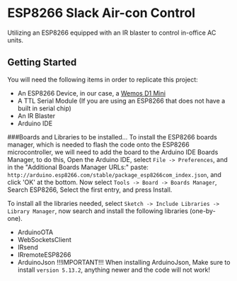 # ESP8266 Slack Air-con Control
Utilizing an ESP8266 equipped with an IR blaster to control in-office AC units.

## Getting Started
You will need the following items in order to replicate this project:
* An ESP8266 Device, in our case, a [Wemos D1 Mini](https://www.diyelectronics.co.za/store/iot/1971-esp8266-wemos-d1-mini-wifi-dev-board.html?search_query=wemos+d1&results=2)
* A TTL Serial Module (If you are using an ESP8266 that does not have a built in serial chip)
* An IR Blaster
* Arduino IDE

###Boards and Libraries to be installed...
To install the ESP8266 boards manager, which is needed to flash the code onto the ESP8266 microcontroller, we will need to add the board to the Arduino IDE Boards Manager, to do this, Open the Arduino IDE, select `File -> Preferences`, and in the "Additional Boards Manager URLs:" paste: `http://arduino.esp8266.com/stable/package_esp8266com_index.json`, and click 'OK' at the bottom.
Now select `Tools -> Board -> Boards Manager`, Search ESP8266, Select the first entry, and press Install.

To install all the libraries needed, select `Sketch -> Include Libraries -> Library Manager`, now search and install the following libraries (one-by-one).

* ArduinoOTA
* WebSocketsClient
* IRsend
* IRremoteESP8266
* ArduinoJson !!!IMPORTANT!!! When installing ArduinoJson, Make sure to install `version 5.13.2`, anything newer and the code will not work!
